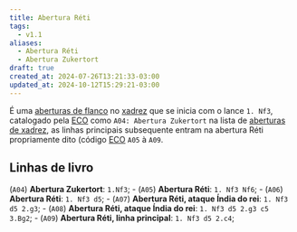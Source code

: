 ```yaml
---
title: Abertura Réti
tags:
  - v1.1
aliases:
  - Abertura Réti
  - Abertura Zukertort
draft: true
created_at: 2024-07-26T13:21:33-03:00
updated_at: 2024-10-12T15:29:21-03:00
---
```


É uma [aberturas de flanco](Xadrez_Aberturas_de_flanco.md) no [xadrez](../../08/06/Xadrez.md) que se inicia com o lance `1. Nf3`, catalogado pela  [ECO](../../../../entrada/2024/07/26/Encyclopaedia_of_Chess_Openings.md) como `A04: Abertura Zukertort`  na lista de [aberturas de xadrez](Xadrez_Aberturas.md), as linhas principais subsequente entram na abertura Réti propriamente dito (código [ECO](../../../../entrada/2024/07/26/Encyclopaedia_of_Chess_Openings.md) `A05` à `A09`.

## Linhas de livro

 (`A04`) **Abertura Zukertort**: `1.Nf3`;
	-  (`A05`) **Abertura Réti**: `1. Nf3 Nf6`;
	-  (`A06`) **Abertura Réti**: `1. Nf3 d5`;
		-  (`A07`) **Abertura Réti, ataque Índia do rei**: `1. Nf3 d5 2.g3`;
			-  (`A08`) **Abertura Réti, ataque Índia do rei**: `1. Nf3 d5 2.g3 c5 3.Bg2`;
			-  (`A09`) **Abertura Réti, linha principal**: `1. Nf3 d5 2.c4`;